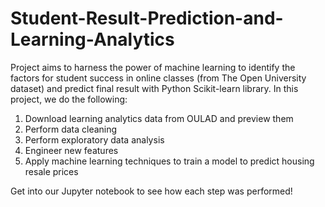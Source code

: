 # Student-Result-Prediction-and-Learning-Analytics

Project aims to harness the power of machine learning to identify the factors for student success in online classes (from The Open University dataset) and predict final result with Python Scikit-learn library.
In this project, we do the following:
1. Download learning analytics data from OULAD and preview them
2. Perform data cleaning
3. Perform exploratory data analysis
4. Engineer new features
5. Apply machine learning techniques to train a model to predict housing resale prices


Get into our Jupyter notebook to see how each step was performed!

